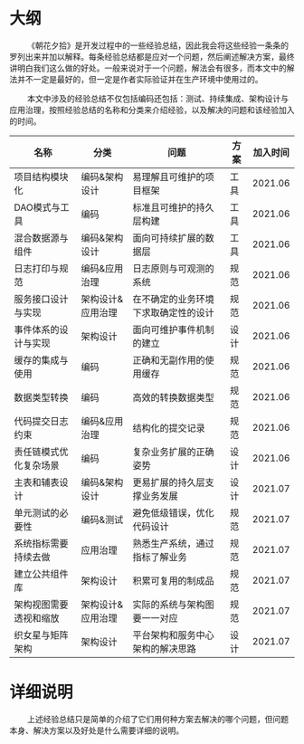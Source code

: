 # 大纲

&nbsp;&nbsp;&nbsp;&nbsp;&nbsp;&nbsp;&nbsp;&nbsp;《朝花夕拾》是开发过程中的一些经验总结，因此我会将这些经验一条条的罗列出来并加以解释。每条经验总结都是应对一个问题，然后阐述解决方案，最终讲明白我们这么做的好处。一般来说对于一个问题，解法会有很多，而本文中的解法并不一定是最好的，但一定是作者实际验证并在生产环境中使用过的。

&nbsp;&nbsp;&nbsp;&nbsp;&nbsp;&nbsp;&nbsp;&nbsp;本文中涉及的经验总结不仅包括编码还包括：测试、持续集成、架构设计与应用治理，按照经验总结的名称和分类来介绍经验，以及解决的问题和该经验加入的时间。

|名称|分类|问题|方案|加入时间|
|---|---|---|---|---|
|项目结构模块化|编码&架构设计|易理解且可维护的项目框架|工具|2021.06|
|DAO模式与工具|编码|标准且可维护的持久层构建|工具|2021.06|
|混合数据源与组件|编码&架构设计|面向可持续扩展的数据层|工具|2021.06|
|日志打印与规范|编码&应用治理|日志原则与可观测的系统|规范|2021.06|
|服务接口设计与实现|架构设计&应用治理|在不确定的业务环境下求取确定性的设计|规范|2021.06|
|事件体系的设计与实现|架构设计|面向可维护事件机制的建立|设计|2021.06|
|缓存的集成与使用|编码|正确和无副作用的使用缓存|规范|2021.06|
|数据类型转换|编码|高效的转换数据类型|规范|2021.06|
|代码提交日志约束|编码&应用治理|结构化的提交记录|规范|2021.06|
|责任链模式优化复杂场景|编码|复杂业务扩展的正确姿势|设计|2021.06|
|主表和辅表设计|编码&架构设计|更易扩展的持久层支撑业务发展|设计|2021.07|
|单元测试的必要性|编码&测试|避免低级错误，优化代码设计|规范|2021.07|
|系统指标需要持续去做|应用治理|熟悉生产系统，通过指标了解业务|规范|2021.07|
|建立公共组件库|架构设计|积累可复用的制成品|规范|2021.07|
|架构视图需要透视和缩放|架构设计&应用治理|实际的系统与架构图要一一对应|规范|2021.07|
|织女星与矩阵架构|架构设计|平台架构和服务中心架构的解决思路|设计|2021.07|

# 详细说明

&nbsp;&nbsp;&nbsp;&nbsp;&nbsp;&nbsp;&nbsp;&nbsp;上述经验总结只是简单的介绍了它们用何种方案去解决的哪个问题，但问题本身、解决方案以及好处是什么需要详细的说明。


